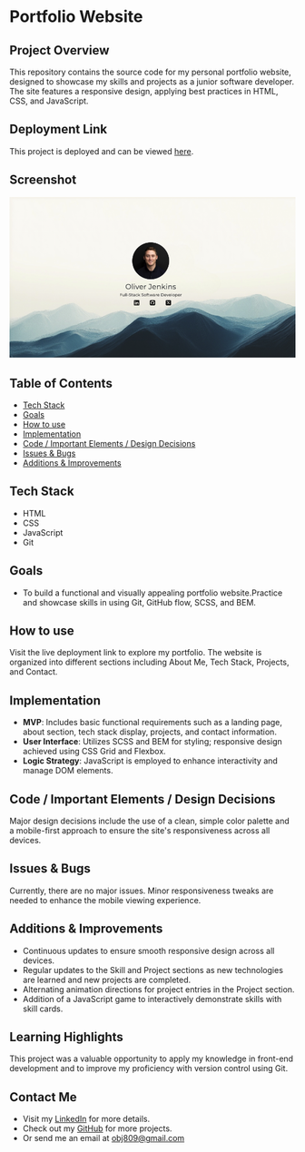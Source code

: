 # Portfolio Website

## Project Overview
This repository contains the source code for my personal portfolio website, designed to showcase my skills and projects as a junior software developer. The site features a responsive design, applying best practices in HTML, CSS, and JavaScript.

## Deployment Link
This project is deployed and can be viewed [here](https://cyberforge1.github.io/portfolio-project/).

## Screenshot
![Portfolio Screenshot](project-screenshots/project-screenshot.png)

## Table of Contents
- [Tech Stack](#tech-stack)
- [Goals](#goals)
- [How to use](#how-to-use)
- [Implementation](#implementation)
- [Code / Important Elements / Design Decisions](#code--important-elements--design-decisions)
- [Issues & Bugs](#issues--bugs)
- [Additions & Improvements](#additions--improvements)

## Tech Stack
- HTML
- CSS
- JavaScript
- Git

## Goals
- To build a functional and visually appealing portfolio website.Practice and showcase skills in using Git, GitHub flow, SCSS, and BEM.

## How to use
Visit the live deployment link to explore my portfolio. The website is organized into different sections including About Me, Tech Stack, Projects, and Contact.

## Implementation
- **MVP**: Includes basic functional requirements such as a landing page, about section, tech stack display, projects, and contact information.
- **User Interface**: Utilizes SCSS and BEM for styling; responsive design achieved using CSS Grid and Flexbox.
- **Logic Strategy**: JavaScript is employed to enhance interactivity and manage DOM elements.

## Code / Important Elements / Design Decisions
Major design decisions include the use of a clean, simple color palette and a mobile-first approach to ensure the site's responsiveness across all devices.

## Issues & Bugs
Currently, there are no major issues. Minor responsiveness tweaks are needed to enhance the mobile viewing experience.

## Additions & Improvements
- Continuous updates to ensure smooth responsive design across all devices.
- Regular updates to the Skill and Project sections as new technologies are learned and new projects are completed.
- Alternating animation directions for project entries in the Project section.
- Addition of a JavaScript game to interactively demonstrate skills with skill cards.


## Learning Highlights
This project was a valuable opportunity to apply my knowledge in front-end development and to improve my proficiency with version control using Git.

## Contact Me
- Visit my [LinkedIn](https://www.linkedin.com/in/obj809/) for more details.
- Check out my [GitHub](https://github.com/cyberforge1) for more projects.
- Or send me an email at obj809@gmail.com
